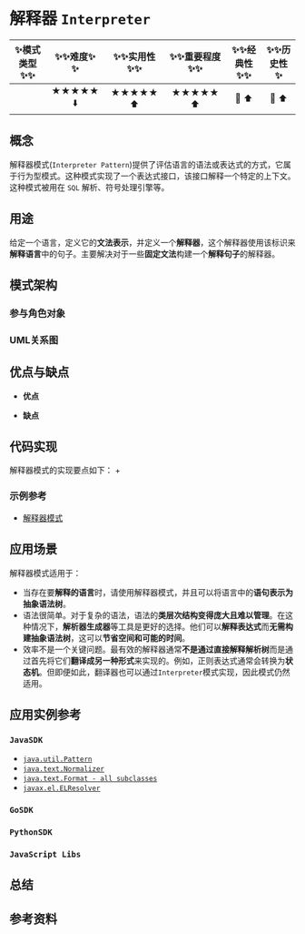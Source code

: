 # 解释器 `Interpreter`

| :sparkles:模式类型:sparkles::sparkles:|:sparkles::sparkles:难度:sparkles:  :sparkles: | :sparkles::sparkles:实用性:sparkles::sparkles: | :sparkles::sparkles:重要程度:sparkles::sparkles: |  :sparkles::sparkles:经典性:sparkles::sparkles: | :sparkles::sparkles:历史性:sparkles: |
| :----------------------------------------: | :-----------------------------------------------: | :-------------------------------------------------: | :----------------------------------------------------: | :--------------------------------------------------: | :--------------------------------------: |
|                                            |                ★★★★★ :arrow_down:                 |                  ★★★★★ :arrow_up:                   |                    ★★★★★ :arrow_up:                    |              :green_heart:  :arrow_up:               |        :green_heart:  :arrow_up:         |

## 概念
解释器模式(`Interpreter Pattern`)提供了评估语言的语法或表达式的方式，它属于行为型模式。这种模式实现了一个表达式接口，该接口解释一个特定的上下文。这种模式被用在 `SQL` 解析、符号处理引擎等。

## 用途
给定一个语言，定义它的**文法表示**，并定义一个**解释器**，这个解释器使用该标识来**解释语言**中的句子。主要解决对于一些**固定文法**构建一个**解释句子**的解释器。

## 模式架构



### 参与角色对象



### UML关系图



## 优点与缺点
+ **优点**

+ **缺点**


## 代码实现
解释器模式的实现要点如下：
+

### 示例参考
+ [解释器模式](./java/io/github/hooj0/interpreter/)

## 应用场景
解释器模式适用于：
+ 当存在要**解释的语言**时，请使用解释器模式，并且可以将语言中的**语句表示为抽象语法树**。
+ 语法很简单。对于复杂的语法，语法的**类层次结构变得庞大且难以管理**。在这种情况下，**解析器生成器**等工具是更好的选择。他们可以**解释表达式**而**无需构建抽象语法树**，这可以**节省空间和可能的时间**。
+ 效率不是一个关键问题。最有效的解释器通常**不是通过直接解释解析树**而是通过首先将它们**翻译成另一种形式**来实现的。例如，正则表达式通常会转换为**状态机**。但即便如此，翻译器也可以通过`Interpreter`模式实现，因此模式仍然适用。

## 应用实例参考

### `JavaSDK` 

- [`java.util.Pattern`](http://docs.oracle.com/javase/8/docs/api/java/util/regex/Pattern.html)
- [`java.text.Normalizer`](http://docs.oracle.com/javase/8/docs/api/java/text/Normalizer.html)
- [`java.text.Format - all subclasses`](http://docs.oracle.com/javase/8/docs/api/java/text/Format.html)
- [`javax.el.ELResolver`](http://docs.oracle.com/javaee/7/api/javax/el/ELResolver.html)

### `GoSDK`

### `PythonSDK`

### `JavaScript Libs`



## 总结



## 参考资料





